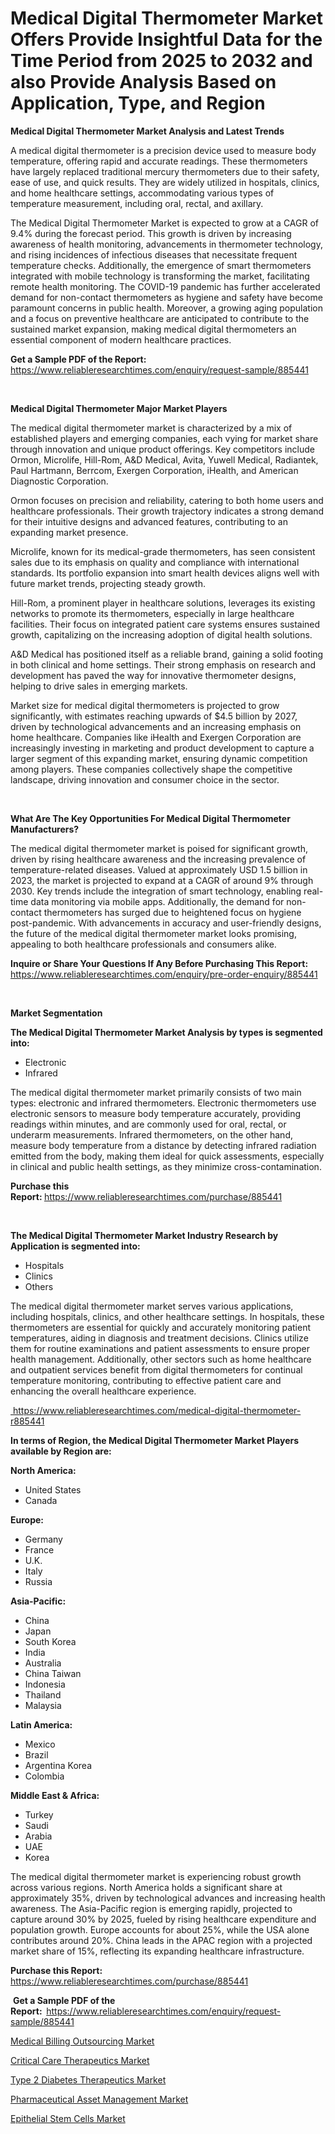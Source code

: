 <p><h1>Medical Digital Thermometer Market Offers Provide Insightful Data for the Time Period from 2025 to 2032 and also Provide Analysis Based on Application, Type, and Region</h1></p><p><strong>Medical Digital Thermometer Market Analysis and Latest Trends</strong></p>
<p><p>A medical digital thermometer is a precision device used to measure body temperature, offering rapid and accurate readings. These thermometers have largely replaced traditional mercury thermometers due to their safety, ease of use, and quick results. They are widely utilized in hospitals, clinics, and home healthcare settings, accommodating various types of temperature measurement, including oral, rectal, and axillary.</p><p>The Medical Digital Thermometer Market is expected to grow at a CAGR of 9.4% during the forecast period. This growth is driven by increasing awareness of health monitoring, advancements in thermometer technology, and rising incidences of infectious diseases that necessitate frequent temperature checks. Additionally, the emergence of smart thermometers integrated with mobile technology is transforming the market, facilitating remote health monitoring. The COVID-19 pandemic has further accelerated demand for non-contact thermometers as hygiene and safety have become paramount concerns in public health. Moreover, a growing aging population and a focus on preventive healthcare are anticipated to contribute to the sustained market expansion, making medical digital thermometers an essential component of modern healthcare practices.</p></p>
<p><strong>Get a Sample PDF of the Report:&nbsp;</strong> <a href="https://www.reliableresearchtimes.com/enquiry/request-sample/885441?utm_campaign=2218&utm_medium=2&utm_source=Github&utm_content=ia&utm_term=03032025&utm_id=medical-digital-thermometer">https://www.reliableresearchtimes.com/enquiry/request-sample/885441</a></p>
<p>&nbsp;</p>
<p><strong>Medical Digital Thermometer Major Market Players</strong></p>
<p><p>The medical digital thermometer market is characterized by a mix of established players and emerging companies, each vying for market share through innovation and unique product offerings. Key competitors include Ormon, Microlife, Hill-Rom, A&D Medical, Avita, Yuwell Medical, Radiantek, Paul Hartmann, Berrcom, Exergen Corporation, iHealth, and American Diagnostic Corporation.</p><p>Ormon focuses on precision and reliability, catering to both home users and healthcare professionals. Their growth trajectory indicates a strong demand for their intuitive designs and advanced features, contributing to an expanding market presence.</p><p>Microlife, known for its medical-grade thermometers, has seen consistent sales due to its emphasis on quality and compliance with international standards. Its portfolio expansion into smart health devices aligns well with future market trends, projecting steady growth.</p><p>Hill-Rom, a prominent player in healthcare solutions, leverages its existing networks to promote its thermometers, especially in large healthcare facilities. Their focus on integrated patient care systems ensures sustained growth, capitalizing on the increasing adoption of digital health solutions.</p><p>A&D Medical has positioned itself as a reliable brand, gaining a solid footing in both clinical and home settings. Their strong emphasis on research and development has paved the way for innovative thermometer designs, helping to drive sales in emerging markets.</p><p>Market size for medical digital thermometers is projected to grow significantly, with estimates reaching upwards of $4.5 billion by 2027, driven by technological advancements and an increasing emphasis on home healthcare. Companies like iHealth and Exergen Corporation are increasingly investing in marketing and product development to capture a larger segment of this expanding market, ensuring dynamic competition among players. These companies collectively shape the competitive landscape, driving innovation and consumer choice in the sector.</p></p>
<p>&nbsp;</p>
<p><strong>What Are The Key Opportunities For Medical Digital Thermometer Manufacturers?</strong></p>
<p><p>The medical digital thermometer market is poised for significant growth, driven by rising healthcare awareness and the increasing prevalence of temperature-related diseases. Valued at approximately USD 1.5 billion in 2023, the market is projected to expand at a CAGR of around 9% through 2030. Key trends include the integration of smart technology, enabling real-time data monitoring via mobile apps. Additionally, the demand for non-contact thermometers has surged due to heightened focus on hygiene post-pandemic. With advancements in accuracy and user-friendly designs, the future of the medical digital thermometer market looks promising, appealing to both healthcare professionals and consumers alike.</p></p>
<p><strong>Inquire or Share Your Questions If Any Before Purchasing This Report:</strong> <a href="https://www.reliableresearchtimes.com/enquiry/pre-order-enquiry/885441?utm_campaign=2218&utm_medium=2&utm_source=Github&utm_content=ia&utm_term=03032025&utm_id=medical-digital-thermometer">https://www.reliableresearchtimes.com/enquiry/pre-order-enquiry/885441</a></p>
<p>&nbsp;</p>
<p><strong>Market Segmentation</strong></p>
<p><strong>The Medical Digital Thermometer Market Analysis by types is segmented into:</strong></p>
<p><ul><li>Electronic</li><li>Infrared</li></ul></p>
<p><p>The medical digital thermometer market primarily consists of two main types: electronic and infrared thermometers. Electronic thermometers use electronic sensors to measure body temperature accurately, providing readings within minutes, and are commonly used for oral, rectal, or underarm measurements. Infrared thermometers, on the other hand, measure body temperature from a distance by detecting infrared radiation emitted from the body, making them ideal for quick assessments, especially in clinical and public health settings, as they minimize cross-contamination.</p></p>
<p><strong>Purchase this Report:&nbsp;</strong><a href="https://www.reliableresearchtimes.com/purchase/885441?utm_campaign=2218&utm_medium=2&utm_source=Github&utm_content=ia&utm_term=03032025&utm_id=medical-digital-thermometer">https://www.reliableresearchtimes.com/purchase/885441</a></p>
<p>&nbsp;</p>
<p><strong>The Medical Digital Thermometer Market Industry Research by Application is segmented into:</strong></p>
<p><ul><li>Hospitals</li><li>Clinics</li><li>Others</li></ul></p>
<p><p>The medical digital thermometer market serves various applications, including hospitals, clinics, and other healthcare settings. In hospitals, these thermometers are essential for quickly and accurately monitoring patient temperatures, aiding in diagnosis and treatment decisions. Clinics utilize them for routine examinations and patient assessments to ensure proper health management. Additionally, other sectors such as home healthcare and outpatient services benefit from digital thermometers for continual temperature monitoring, contributing to effective patient care and enhancing the overall healthcare experience.</p></p>
<p><a href="https://www.reliableresearchtimes.com/medical-digital-thermometer-r885441?utm_campaign=2218&utm_medium=2&utm_source=Github&utm_content=ia&utm_term=03032025&utm_id=medical-digital-thermometer">&nbsp;https://www.reliableresearchtimes.com/medical-digital-thermometer-r885441</a></p>
<p><strong>In terms of Region, the Medical Digital Thermometer Market Players available by Region are:</strong></p>
<p>
    <p> <strong> North America: </strong>
        <ul>
            <li>United States</li>
            <li>Canada</li>
        </ul>
        </p> 
    <p> <strong> Europe: </strong>
        <ul>
            <li>Germany</li>
            <li>France</li>
            <li>U.K.</li>
            <li>Italy</li>
            <li>Russia</li>
        </ul>
        </p> 
    <p> <strong> Asia-Pacific: </strong>
        <ul>
            <li>China</li>
            <li>Japan</li>
            <li>South Korea</li>
            <li>India</li>
            <li>Australia</li>
            <li>China Taiwan</li>
            <li>Indonesia</li>
            <li>Thailand</li>
            <li>Malaysia</li>
        </ul>
        </p> 
    <p> <strong> Latin America: </strong>
        <ul>
            <li>Mexico</li>
            <li>Brazil</li>
            <li>Argentina Korea</li>
            <li>Colombia</li>
        </ul>
        </p> 
    <p> <strong> Middle East & Africa: </strong>
        <ul>
            <li>Turkey</li>
            <li>Saudi</li>
            <li>Arabia</li>
            <li>UAE</li>
            <li>Korea</li>
        </ul>
    </p>
    </p>
<p><p>The medical digital thermometer market is experiencing robust growth across various regions. North America holds a significant share at approximately 35%, driven by technological advances and increasing health awareness. The Asia-Pacific region is emerging rapidly, projected to capture around 30% by 2025, fueled by rising healthcare expenditure and population growth. Europe accounts for about 25%, while the USA alone contributes around 20%. China leads in the APAC region with a projected market share of 15%, reflecting its expanding healthcare infrastructure.</p></p>
<p><strong>Purchase this Report: </strong><a href="https://www.reliableresearchtimes.com/purchase/885441?utm_campaign=2218&utm_medium=2&utm_source=Github&utm_content=ia&utm_term=03032025&utm_id=medical-digital-thermometer">https://www.reliableresearchtimes.com/purchase/885441</a></p>
<p>&nbsp;<strong>Get a Sample PDF of the Report:&nbsp;&nbsp;</strong><a href="https://www.reliableresearchtimes.com/enquiry/request-sample/885441?utm_campaign=2218&utm_medium=2&utm_source=Github&utm_content=ia&utm_term=03032025&utm_id=medical-digital-thermometer">https://www.reliableresearchtimes.com/enquiry/request-sample/885441</a></p>
<p><strong></strong></p>
<p><p><a href="https://github.com/sca704osol/Market-Research-Report-List-1/blob/main/medical-billing-outsourcing-market.md?utm_campaign=2218&utm_medium=2&utm_source=Github&utm_content=ia&utm_term=03032025&utm_id=medical-digital-thermometer">Medical Billing Outsourcing Market</a></p><p><a href="https://github.com/janraimondo83/Market-Research-Report-List-1/blob/main/critical-care-therapeutics-market.md?utm_campaign=2218&utm_medium=2&utm_source=Github&utm_content=ia&utm_term=03032025&utm_id=medical-digital-thermometer">Critical Care Therapeutics Market</a></p><p><a href="https://github.com/techerghalim/Market-Research-Report-List-1/blob/main/type-2-diabetes-therapeutics-market.md?utm_campaign=2218&utm_medium=2&utm_source=Github&utm_content=ia&utm_term=03032025&utm_id=medical-digital-thermometer">Type 2 Diabetes Therapeutics Market</a></p><p><a href="https://github.com/nicoletavirag/Market-Research-Report-List-5/blob/main/pharmaceutical-asset-management-market.md?utm_campaign=2218&utm_medium=2&utm_source=Github&utm_content=ia&utm_term=03032025&utm_id=medical-digital-thermometer">Pharmaceutical Asset Management Market</a></p><p><a href="https://github.com/kbollin866/Market-Research-Report-List-1/blob/main/epithelial-stem-cells-market.md?utm_campaign=2218&utm_medium=2&utm_source=Github&utm_content=ia&utm_term=03032025&utm_id=medical-digital-thermometer">Epithelial Stem Cells Market</a></p></p>